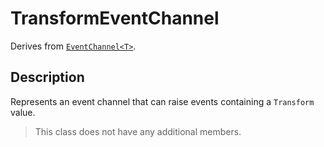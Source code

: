 # TransformEventChannel

Derives from [`EventChannel<T>`](event-channel-generic.md).

## Description

Represents an event channel that can raise events containing a `Transform` value.

> This class does not have any additional members.
